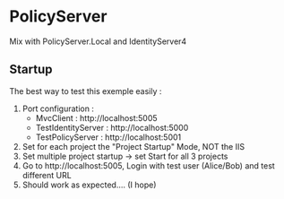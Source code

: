 # PolicyServer
Mix with PolicyServer.Local and IdentityServer4

## Startup
The best way to test this exemple easily :

1. Port configuration :
    - MvcClient : http://localhost:5005
    - TestIdentityServer : http://localhost:5000
    - TestPolicyServer : http://localhost:5001
2. Set for each project the "Project Startup" Mode, NOT the IIS
3. Set multiple project startup -> set Start for all 3 projects
4. Go to http://localhost:5005, Login with test user (Alice/Bob) and test different URL
5. Should work as expected.... (I hope)